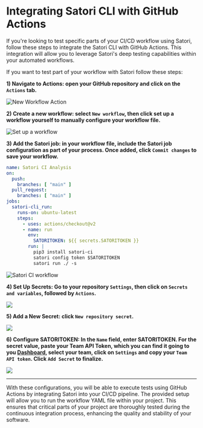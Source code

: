 # Integrating Satori CLI with GitHub Actions

If you're looking to test specific parts of your CI/CD workflow using Satori, follow these steps to integrate the Satori CLI with GitHub Actions. This integration will allow you to leverage Satori's deep testing capabilities within your automated workflows.

If you want to test part of your workflow with Satori follow these steps:

**1) Navigate to Actions: open your GitHub repository and click on the `Actions` tab.**

![New Workflow Action](img/github_action_1.png)

**2) Create a new workflow: select `New workflow`, then click set up a workflow yourself to manually configure your workflow file.**

![Set up a workflow](img/github_action_2.png)

**3) Add the Satori job: in your workflow file, include the Satori job configuration as part of your process. Once added, click `Commit changes` to save your workflow.**

```yml
name: Satori CI Analysis
on:
  push:
    branches: [ "main" ]
  pull_request:
    branches: [ "main" ]
jobs:
  satori-cli_run:
    runs-on: ubuntu-latest
    steps:
      - uses: actions/checkout@v2
      - name: run
        env:
          SATORITOKEN: ${{ secrets.SATORITOKEN }}
        run: |
          pip3 install satori-ci
          satori config token $SATORITOKEN
          satori run ./ -s
```

![Satori CI workflow](img/github_action_3.png)

**4) Set Up Secrets: Go to your repository `Settings`, then click on `Secrets and variables`, followed by `Actions`.**

![](img/github_action_4.png)

**5) Add a New Secret: click `New repository secret`.**

![](img/github_action_5.png)

**6) Configure SATORITOKEN: In the `Name` field, enter SATORITOKEN. For the secret value, paste your Team API Token, which you can find it going to you [Dashboard](https://satori.ci/dashboard), select your team, click on `Settings` and copy your `Team API token`.
Click `Add Secret` to finalize.**

![](img/github_action_6.png)

---

With these configurations, you will be able to execute tests using GitHub Actions by integrating Satori into your CI/CD pipeline. The provided setup will allow you to run the workflow YAML file within your project. This ensures that critical parts of your project are thoroughly tested during the continuous integration process, enhancing the quality and stability of your software.
